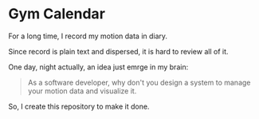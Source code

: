 # Gym Calendar

For a long time, I record my motion data in diary.

Since record is plain text and dispersed, it is hard to review all of it.

One day, night actually, an idea just emrge in my brain:

> As a software developer, why don't you design a system to manage your motion data and visualize it.

So, I create this repository to make it done.